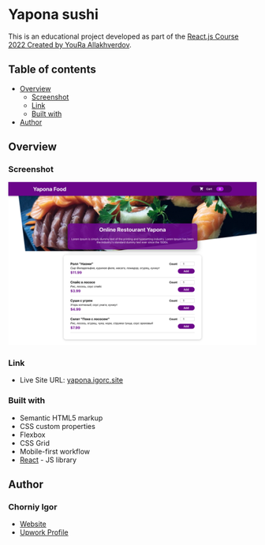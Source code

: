# Yapona sushi

This is an educational project developed as part of the [React.js Сourse 2022 Created by YouRa Allakhverdov](https://www.udemy.com/course/react-np/).

## Table of contents

- [Overview](#overview)
  - [Screenshot](#screenshot)
  - [Link](#link)
  - [Built with](#built-with)
- [Author](#author)

## Overview


### Screenshot

![](./design/desktop.png)

### Link

- Live Site URL: [yapona.igorc.site](https://yapona.igorc.site/)

### Built with

- Semantic HTML5 markup
- CSS custom properties
- Flexbox
- CSS Grid
- Mobile-first workflow
- [React](https://reactjs.org/) - JS library

## Author

### Chorniy Igor

- [Website](https://igorc.site/)
- [Upwork Profile](https://www.upwork.com/freelancers/~01c5afe5dda1df0850)
